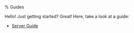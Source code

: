 % Guides

Hello! Just getting started? Great! Here, take a look at a guide:

- [Server Guide](./server.html)
